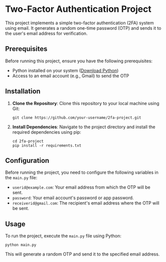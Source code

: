 # Two-Factor Authentication Project

This project implements a simple two-factor authentication (2FA) system using email. It generates a random one-time password (OTP) and sends it to the user's email address for verification.

## Prerequisites

Before running this project, ensure you have the following prerequisites:

- Python installed on your system ([Download Python](https://www.python.org/downloads/))
- Access to an email account (e.g., Gmail) to send the OTP

## Installation

1. **Clone the Repository**: Clone this repository to your local machine using Git:

    ```
    git clone https://github.com/your-username/2fa-project.git
    ```

2. **Install Dependencies**: Navigate to the project directory and install the required dependencies using pip:

    ```
    cd 2fa-project
    pip install -r requirements.txt
    ```

## Configuration

Before running the project, you need to configure the following variables in the `main.py` file:

- `userid@example.com`: Your email address from which the OTP will be sent.
- `password`: Your email account's password or app password.
- `receiverid@gmail.com`: The recipient's email address where the OTP will be sent.

## Usage

To run the project, execute the `main.py` file using Python:

    python main.py

This will generate a random OTP and send it to the specified email address.

